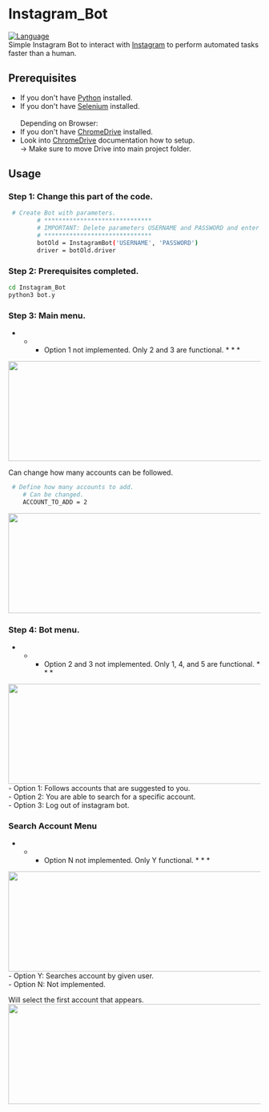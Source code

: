 # Instagram_Bot
[![Language](https://img.shields.io/badge/language-python-blue.svg?style=flat)](https://www.python.org)</br>
Simple Instagram Bot to interact with [Instagram](https://www.instagram.com) to perform automated tasks
faster than a human.

## Prerequisites

- If you don't have [Python](https://www.python.org/downloads/) installed.
- If you don't have [Selenium](https://pypi.org/project/selenium/) installed.</br></br>
Depending on Browser:
- If you don't have [ChromeDrive](https://chromedriver.chromium.org) installed.
- Look into [ChromeDrive](https://chromedriver.chromium.org/getting-started) documentation how to setup.</br>
-> Make sure to move Drive into main project folder.

## Usage
### Step 1: Change this part of the code.
```bash
 # Create Bot with parameters.
        # ******************************
        # IMPORTANT: Delete parameters USERNAME and PASSWORD and enter YOUR log in information.
        # ******************************
        botOld = InstagramBot('USERNAME', 'PASSWORD')
        driver = botOld.driver
```
### Step 2: Prerequisites completed.
```bash
cd Instagram_Bot
python3 bot.y
```
### Step 3: Main menu.
* * * Option 1 not implemented. Only 2 and 3 are functional. * * *</br>

<img src="https://i.imgur.com/BrVI2JX.png" width="700" height="200" />

Can change how many accounts can be followed.
```bash
 # Define how many accounts to add. 
    # Can be changed.
    ACCOUNT_TO_ADD = 2
```
<img src="https://i.imgur.com/QedCUmL.png" width="700" height="200" />

### Step 4: Bot menu.
* * * Option 2 and 3 not implemented. Only 1, 4, and 5 are functional. * * *</br>

<img src="https://i.imgur.com/8pZj1aq.png" width="700" height="200" />
- Option 1: Follows accounts that are suggested to you.</br>
- Option 2: You are able to search for a specific account.</br>
- Option 3: Log out of instagram bot.</br>

### Search Account Menu
* * * Option N not implemented. Only Y functional. * * *</br>

<img src="https://i.imgur.com/SDHQvHa.png" width="700" height="200" />
- Option Y: Searches account by given user.</br>
- Option N: Not implemented.</br>

Will select the first account that appears.
<img src="https://i.imgur.com/BHuWK4B.png" width="700" height="200" />

